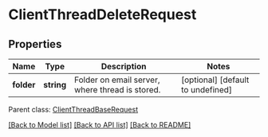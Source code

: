 
# ClientThreadDeleteRequest

## Properties
Name | Type | Description | Notes
------------ | ------------- | ------------- | -------------
**folder** | **string** | Folder on email server, where thread is stored.              | [optional] [default to undefined]

 Parent class: [ClientThreadBaseRequest](ClientThreadBaseRequest.md)

[[Back to Model list]](README.md#documentation-for-models) [[Back to API list]](README.md#documentation-for-api-endpoints) [[Back to README]](README.md)
